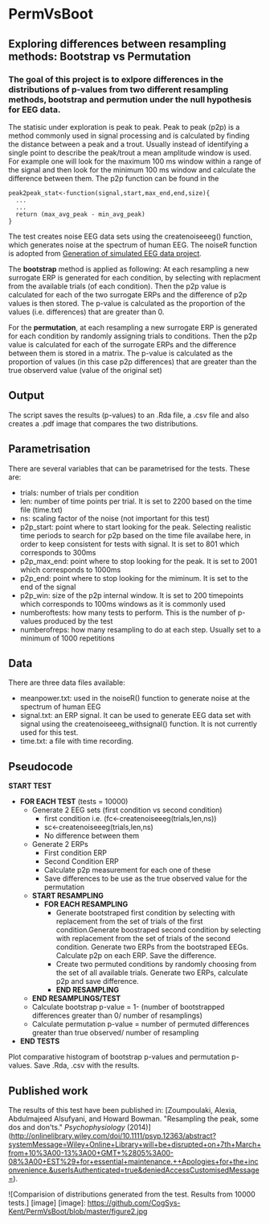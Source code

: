 # PermVsBoot
## Exploring differences between resampling methods: Bootstrap vs Permutation

### The goal of this project is to exlpore differences in the distributions of p-values from two different resampling methods, bootstrap and permution under the null hypothesis for EEG data. 

  The statisic under exploration is peak to peak.  Peak to peak (p2p) is a method commonly used in signal processing and is calculated by finding the distance between a peak and a trout. Usually instead of identifying a single point to describe the peak/trout a mean amplitude window is used. For example one will look for the maximum 100 ms window within a range of the signal and then look for the minimum 100 ms window and calculate the difference between them. The p2p function can be found in the
```
peak2peak_stat<-function(signal,start,max_end,end,size){    
  ...
  ...
  return (max_avg_peak - min_avg_peak)
}
```
  The test creates noise EEG data sets using the createnoiseeeg() function, which generates noise at the spectrum of human EEG. The noiseR function is adopted from [Generation of simulated EEG data project](http://www.cs.bris.ac.uk/~rafal/phasereset/). 

  The **bootstrap** method is applied as following: At each resampling a new surrogate ERP is generated for each condition, by selecting with replacment from the available trials (of each condition). Then the p2p value is calculated for each of the two surrogate ERPs and the difference of p2p values is then stored. The p-value is calculated as the proportion of the values (i.e. differences) that are greater than 0.
  
  For the **permutation**, at each resampling a new surrogate ERP is generated for each condition by randomly assigning trials to conditions. Then the p2p value is calculated for each of the surrogate ERPs and the difference between them is stored in a matrix. The p-value is calculated as the proportion of values (in this case p2p differences) that are greater than the true observerd value (value of the original set)

## Output
  The script saves the results (p-values) to an .Rda file, a .csv file and also creates a .pdf image that compares the two distributions.

## Parametrisation
  There are several variables that can be parametrised for the tests. These are:
* trials: number of trials per condition
* len: number of time points per trial. It is set to 2200 based on the time file (time.txt)
* ns: scaling factor of the noise (not important for this test)
* p2p_start: point where to start looking for the peak. Selecting realistic time periods to search for p2p based on the time file availabe here, in order to keep consistent for tests with signal. It is set to 801 which corresponds to 300ms
* p2p_max_end: point where to stop looking for the peak. It is set to 2001 which corresponds to 1000ms
* p2p_end: point where to stop looking for the miminum. It is set to the end of the signal 
* p2p_win: size of the p2p internal window. It is set to 200 timepoints which corresponds to 100ms windows as it is commonly used
* numberoftests: how many tests to perform. This is the number of p-values produced by the test
* numberofreps: how many resampling to do at each step. Usually set to a minimum of 1000 repetitions

## Data
  There are three data files available:
* meanpower.txt: used in the noiseR() function to generate noise at the spectrum of human EEG
* signal.txt: an ERP signal. It can be used to generate EEG data set with signal using the createnoiseeeg_withsignal() function. It is not currently used for this test.
* time.txt: a file with time recording. 

## Pseudocode
**START TEST**
* **FOR EACH TEST** (tests = 10000)
  * Generate 2 EEG sets (first condition vs second condition)
    * first condition i.e. (fc<-createnoiseeeg(trials,len,ns))
    * sc<-createnoiseeeg(trials,len,ns)
    * No difference between them
  * Generate 2 ERPs
    * First condition ERP 
    * Second Condition ERP
    * Calculate p2p measurement for each one of these
    * Save differences to be use as the true observed value for the permutation
  * **START RESAMPLING**
    * **FOR EACH RESAMPLING**
      * Generate bootstraped first condition by selecting with replacement from the set
		of trials of the first condition.Generate boostraped second condition by selecting with replacement from the set 
		of trials of the second condition. Generate two ERPs  from the bootstraped EEGs. Calculate p2p on each ERP. Save the difference.
      * Create two permuted conditions by randomly choosing from the set of all available trials. Generate two ERPs, calculate p2p and save difference.
      * **END RESAMPLING**
  * **END RESAMPLINGS/TEST**
  * Calculate bootstrap p-value = 1- (number of bootstrapped differences greater 
	  									  than 0/ number of resamplings)
  * Calculate permutation p-value = number of permuted differences greater than true
	  								    observed/ number of resampling
* **END TESTS**

Plot comparative histogram of bootstrap p-values and permutation p-values. Save .Rda, .csv with the results.

## Published work

The results of this test have been published in: [Zoumpoulaki, Alexia, Abdulmajeed Alsufyani, and Howard Bowman. "Resampling the peak, some dos and don'ts." *Psychophysiology* (2014)] (http://onlinelibrary.wiley.com/doi/10.1111/psyp.12363/abstract?systemMessage=Wiley+Online+Library+will+be+disrupted+on+7th+March+from+10%3A00-13%3A00+GMT+%2805%3A00-08%3A00+EST%29+for+essential+maintenance.++Apologies+for+the+inconvenience.&userIsAuthenticated=true&deniedAccessCustomisedMessage=). 

![Comparision of distributions generated from the test. Results from 10000 tests.] [image]
[image]: https://github.com/CogSys-Kent/PermVsBoot/blob/master/figure2.jpg
